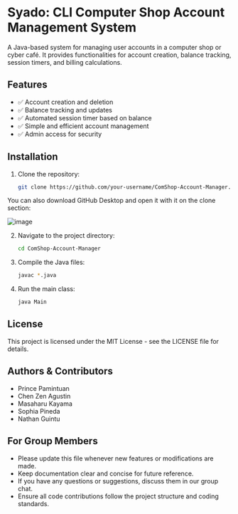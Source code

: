 # Syado: CLI Computer Shop Account Management System

A Java-based system for managing user accounts in a computer shop or cyber café. It provides functionalities for account creation, balance tracking, session timers, and billing calculations.

## Features
- ✅ Account creation and deletion
- ✅ Balance tracking and updates
- ✅ Automated session timer based on balance
- ✅ Simple and efficient account management
- ✅ Admin access for security

## Installation
1. Clone the repository:
   ```bash
   git clone https://github.com/your-username/ComShop-Account-Manager.git 
   ```
You can also download GitHub Desktop and open it with it on the clone section:

![image](https://github.com/user-attachments/assets/653bb1e6-e3b1-48e7-891f-02e286f75c35)

2. Navigate to the project directory:
   ```bash
   cd ComShop-Account-Manager
   ```
3. Compile the Java files:
   ```bash
   javac *.java
   ```
4. Run the main class:
   ```bash
   java Main
   ```

## License

This project is licensed under the MIT License - see the LICENSE file for details.

## Authors & Contributors
- Prince Pamintuan
- Chen Zen Agustin
- Masaharu Kayama
- Sophia Pineda
- Nathan Guintu

## For Group Members
- Please update this file whenever new features or modifications are made.
- Keep documentation clear and concise for future reference.
- If you have any questions or suggestions, discuss them in our group chat.
- Ensure all code contributions follow the project structure and coding standards.
